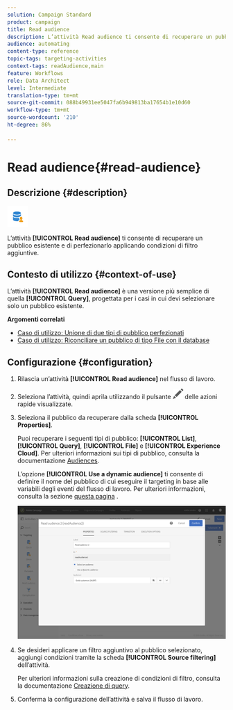 ```yaml
---
solution: Campaign Standard
product: campaign
title: Read audience
description: L’attività Read audience ti consente di recuperare un pubblico esistente e di perfezionarlo applicando condizioni di filtro aggiuntive.
audience: automating
content-type: reference
topic-tags: targeting-activities
context-tags: readAudience,main
feature: Workflows
role: Data Architect
level: Intermediate
translation-type: tm+mt
source-git-commit: 088b49931ee5047fa6b949813ba17654b1e10d60
workflow-type: tm+mt
source-wordcount: '210'
ht-degree: 86%

---
```



# Read audience{#read-audience}

## Descrizione {#description}

![](assets/prefill.png)

L’attività **[!UICONTROL Read audience]** ti consente di recuperare un pubblico esistente e di perfezionarlo applicando condizioni di filtro aggiuntive.

## Contesto di utilizzo {#context-of-use}

L’attività **[!UICONTROL Read audience]** è una versione più semplice di quella **[!UICONTROL Query]**, progettata per i casi in cui devi selezionare solo un pubblico esistente.

**Argomenti correlati**

* [Caso di utilizzo: Unione di due tipi di pubblico perfezionati](../../automating/using/union-on-two-refined-audiences.md)
* [Caso di utilizzo: Riconciliare un pubblico di tipo File con il database](../../automating/using/reconcile-file-audience-with-database.md)

## Configurazione {#configuration}

1. Rilascia un’attività **[!UICONTROL Read audience]** nel flusso di lavoro.
1. Seleziona l’attività, quindi aprila utilizzando il pulsante ![](assets/edit_darkgrey-24px.png) delle azioni rapide visualizzate.
1. Seleziona il pubblico da recuperare dalla scheda **[!UICONTROL Properties]**.

   Puoi recuperare i seguenti tipi di pubblico: **[!UICONTROL List]**, **[!UICONTROL Query]**, **[!UICONTROL File]** e **[!UICONTROL Experience Cloud]**. Per ulteriori informazioni sui tipi di pubblico, consulta la documentazione [Audiences](../../audiences/using/about-audiences.md).

   L’opzione **[!UICONTROL Use a dynamic audience]** ti consente di definire il nome del pubblico di cui eseguire il targeting in base alle variabili degli eventi del flusso di lavoro. Per ulteriori informazioni, consulta la sezione [questa pagina](../../automating/using/customizing-workflow-external-parameters.md) .

   ![](assets/readaudience_activity1.png)

1. Se desideri applicare un filtro aggiuntivo al pubblico selezionato, aggiungi condizioni tramite la scheda **[!UICONTROL Source filtering]** dell’attività.

   Per ulteriori informazioni sulla creazione di condizioni di filtro, consulta la documentazione [Creazione di query](../../automating/using/editing-queries.md#creating-queries).

1. Conferma la configurazione dell’attività e salva il flusso di lavoro.
